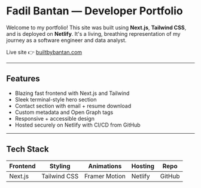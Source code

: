  # Fadil Bantan — Developer Portfolio 

Welcome to my portfolio! This site was built using **Next.js**, **Tailwind CSS**, and is deployed on **Netlify**. It's a living, breathing representation of my journey as a software engineer and data analyst.

Live site 👉 [builtbybantan.com](https://builtbybantan.com)

---

## Features

-  Blazing fast frontend with Next.js and Tailwind
-  Sleek terminal-style hero section
-  Contact section with email + resume download
-  Custom metadata and Open Graph tags
-  Responsive + accessible design
-  Hosted securely on Netlify with CI/CD from GitHub

---

## Tech Stack

| Frontend | Styling | Animations | Hosting | Repo |
|----------|---------|------------|---------|------|
| Next.js  | Tailwind CSS | Framer Motion | Netlify | GitHub |


